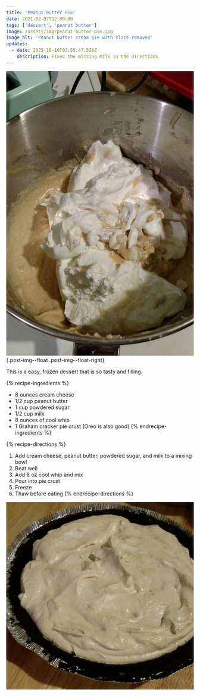 ```yaml
---
title: 'Peanut Butter Pie'
date: 2021-02-07T12:00:00
tags: ['dessert', 'peanut butter']
image: /assets/img/peanut-butter-pie.jpg
image_alt: 'Peanut butter cream pie with slice removed'
updates:
  - date: 2025-10-10T03:55:47.526Z
    description: Fixed the missing milk in the directions
---
```


![Mixing bowl with ingredients.](/assets/img/peanut-butter-pie-mixing.jpg){.post-img--float .post-img--float-right}

This is a easy, frozen dessert that is so tasty and filling.

{% recipe-ingredients %}
- 8 ounces cream cheese
- 1/2 cup peanut butter
- 1 cup powdered sugar
- 1/2 cup milk
- 8 ounces of cool whip
- 1 Graham cracker pie crust (Oreo is also good)
{% endrecipe-ingredients %}

{% recipe-directions %}
1. Add cream cheese, peanut butter, powdered sugar, and milk to a mixing bowl
1. Beat well
1. Add 8 oz cool whip and mix
1. Pour into pie crust
1. Freeze
1. Thaw before eating
{% endrecipe-directions %}

![peanut butter pie with oreo crust](
    /assets/img/peanut-butter-pie-oreo.jpg
    "The Oreo crust variety of pie"
)
